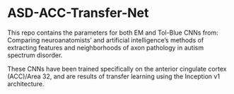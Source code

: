 # ASD-ACC-Transfer-Net

This repo contains the parameters for both EM and Tol-Blue CNNs from: Comparing neuroanatomists’ and artificial intelligence’s methods of extracting features and neighborhoods of axon pathology in autism spectrum disorder.

These CNNs have been trained specifically on the anterior cingulate cortex (ACC)/Area 32, and are results of transfer learning using the Inception v1 architecture. 
